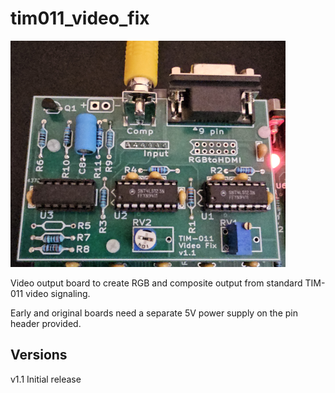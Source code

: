 # tim011_video_fix

![Image of build version 1.1 board in green](https://github.com/Board-Folk/TIM011B/blob/main/images/timvideofixv1_1_small.png)

Video output board to create RGB and composite output from standard TIM-011 video signaling.

Early and original boards need a separate 5V power supply on the pin header provided.

## Versions

v1.1 Initial release

